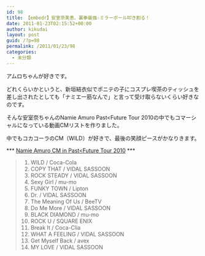 ```yaml
---
id: 98
title: 【embedr】安室奈美恵、裏拳最強☆ミラーボール叩き割る！
date: 2011-01-23T02:15:52+00:00
author: kikudai
layout: post
guid: /?p=98
permalink: /2011/01/23/98
categories:
  - 未分類
---
```

アムロちゃんが好きです。
  
どれくらいかというと、新垣結衣似でポニテの子にコスプレ喫茶のティッシュを差し出されたとしても「ナミエ一筋なんで」と言って受け取らないくらい好きなのです。

そんな安室奈ちゃんのNamie Amuro Past<Future Tour 2010の中でもコマーシャルになっている動画CMリストを作りました。

中でもコカコーラのCM（WILD）が好きで、最後の笑顔ピースがかなりきます。



\*** <a href="http://embedr.com/playlist/namie-amuro-past-future-tour-2010" rel=”nofollow”>Namie Amuro CM in Past<Future Tour 2010</a> \***

>   1. WILD / Coca-Cola
>   2. COPY THAT / VIDAL SASSOON
>   3. ROCK STEADY / VIDAL SASSOON
>   4. Sexy Girl / mu-mo
>   5. FUNKY TOWN / Lipton
>   6. Dr. / VIDAL SASSOON
>   7. The Meaning Of Us / BeeTV
>   8. Do Me More / VIDAL SASSOON
>   9. BLACK DIAMOND / mu-mo
>  10. ROCK U / SQUARE ENIX
>  11. Break It / Coca-Clia
>  12. WHAT A FEELING / VIDAL SASSOON
>  13. Get Myself Back / avex
>  14. MY LOVE / VIDAL SASSOON